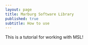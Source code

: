 ```yaml
---
layout: page
title: Marburg Software Library
published: true
subtitle: How to use
---
```


This is a tutorial for working with MSL!

